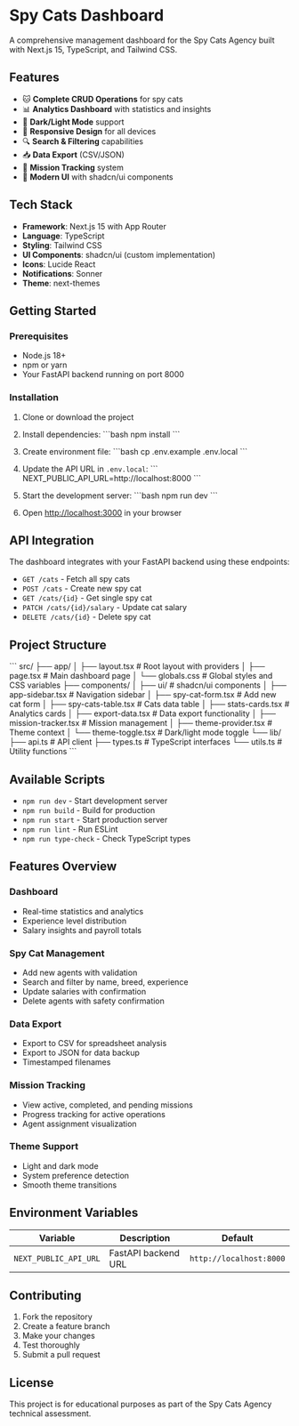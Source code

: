 # Spy Cats Dashboard

A comprehensive management dashboard for the Spy Cats Agency built with Next.js 15, TypeScript, and Tailwind CSS.

## Features

- 🐱 **Complete CRUD Operations** for spy cats
- 📊 **Analytics Dashboard** with statistics and insights
- 🌙 **Dark/Light Mode** support
- 📱 **Responsive Design** for all devices
- 🔍 **Search & Filtering** capabilities
- 📥 **Data Export** (CSV/JSON)
- 🎯 **Mission Tracking** system
- 🎨 **Modern UI** with shadcn/ui components

## Tech Stack

- **Framework**: Next.js 15 with App Router
- **Language**: TypeScript
- **Styling**: Tailwind CSS
- **UI Components**: shadcn/ui (custom implementation)
- **Icons**: Lucide React
- **Notifications**: Sonner
- **Theme**: next-themes

## Getting Started

### Prerequisites

- Node.js 18+ 
- npm or yarn
- Your FastAPI backend running on port 8000

### Installation

1. Clone or download the project
2. Install dependencies:
   \`\`\`bash
   npm install
   \`\`\`

3. Create environment file:
   \`\`\`bash
   cp .env.example .env.local
   \`\`\`

4. Update the API URL in `.env.local`:
   \`\`\`
   NEXT_PUBLIC_API_URL=http://localhost:8000
   \`\`\`

5. Start the development server:
   \`\`\`bash
   npm run dev
   \`\`\`

6. Open [http://localhost:3000](http://localhost:3000) in your browser

## API Integration

The dashboard integrates with your FastAPI backend using these endpoints:

- `GET /cats` - Fetch all spy cats
- `POST /cats` - Create new spy cat
- `GET /cats/{id}` - Get single spy cat
- `PATCH /cats/{id}/salary` - Update cat salary
- `DELETE /cats/{id}` - Delete spy cat

## Project Structure

\`\`\`
src/
├── app/
│   ├── layout.tsx          # Root layout with providers
│   ├── page.tsx            # Main dashboard page
│   └── globals.css         # Global styles and CSS variables
├── components/
│   ├── ui/                 # shadcn/ui components
│   ├── app-sidebar.tsx     # Navigation sidebar
│   ├── spy-cat-form.tsx    # Add new cat form
│   ├── spy-cats-table.tsx  # Cats data table
│   ├── stats-cards.tsx     # Analytics cards
│   ├── export-data.tsx     # Data export functionality
│   ├── mission-tracker.tsx # Mission management
│   ├── theme-provider.tsx  # Theme context
│   └── theme-toggle.tsx    # Dark/light mode toggle
└── lib/
    ├── api.ts              # API client
    ├── types.ts            # TypeScript interfaces
    └── utils.ts            # Utility functions
\`\`\`

## Available Scripts

- `npm run dev` - Start development server
- `npm run build` - Build for production
- `npm run start` - Start production server
- `npm run lint` - Run ESLint
- `npm run type-check` - Check TypeScript types

## Features Overview

### Dashboard
- Real-time statistics and analytics
- Experience level distribution
- Salary insights and payroll totals

### Spy Cat Management
- Add new agents with validation
- Search and filter by name, breed, experience
- Update salaries with confirmation
- Delete agents with safety confirmation

### Data Export
- Export to CSV for spreadsheet analysis
- Export to JSON for data backup
- Timestamped filenames

### Mission Tracking
- View active, completed, and pending missions
- Progress tracking for active operations
- Agent assignment visualization

### Theme Support
- Light and dark mode
- System preference detection
- Smooth theme transitions

## Environment Variables

| Variable | Description | Default |
|----------|-------------|---------|
| `NEXT_PUBLIC_API_URL` | FastAPI backend URL | `http://localhost:8000` |

## Contributing

1. Fork the repository
2. Create a feature branch
3. Make your changes
4. Test thoroughly
5. Submit a pull request

## License

This project is for educational purposes as part of the Spy Cats Agency technical assessment.
